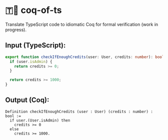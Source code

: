# 🇹🐓 coq-of-ts

Translate TypeScript code to idiomatic Coq for formal verification (work in progress).

## Input (TypeScript):
```typescript
export function checkIfEnoughCredits(user: User, credits: number): boolean {
  if (user.isAdmin) {
    return credits >= 0;
  }

  return credits >= 1000;
}
```

## Output (Coq):
```coq
Definition checkIfEnoughCredits (user : User) (credits : number) : bool :=
  if user.(User.isAdmin) then
    credits >= 0
  else
    credits >= 1000.
```
